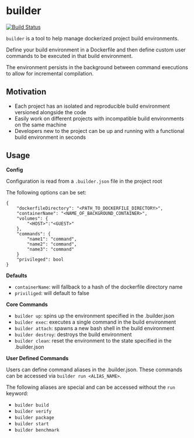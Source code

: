 # builder

[![Build Status](https://travis-ci.org/xwvvvvwx/builder.svg?branch=master)](https://travis-ci.org/xwvvvvwx/builder)

`builder` is a tool to help manage dockerized project build environments.

Define your build environment in a Dockerfile and then define custom user commands to be executed in
that build environment.

The environment persists in the background between command executions to allow for incremental compilation.

## Motivation

- Each project has an isolated and reproducible build environment versioned alongside the code
- Easily work on different projects with incompatible build environments on the same machine
- Developers new to the project can be up and running with a functional build environment in seconds

## Usage

**Config**

Configuration is read from a `.builder.json` file in the project root

The following options can be set:

```
{
    "dockerfileDirectory": "<PATH_TO_DOCKERFILE_DIRECTORY>",
    "containerName": "<NAME_OF_BACKGROUND_CONTAINER>",
    "volumes": {
        "<HOST>":"<GUEST>"
    },
    "commands": {
        "name1": "command",
        "name2": "command",
        "name3": "command"
    }
    "privileged": bool
}
```

**Defaults**

- `containerName`: will fallback to a hash of the dockerfile directory name
- `priviliged`: will default to false

**Core Commands**

- `builder up`: spins up the environment specified in the .builder.json
- `builder exec`: executes a single command in the build environment
- `builder attach`: spawns a new bash shell in the build environment
- `builder destroy`: destroys the build environment
- `builder clean`: reset the environment to the state specified in the .builder.json

**User Defined Commands**

Users can define command aliases in the .builder.json. These commands can be accessed via `builder run <ALIAS_NAME>`.

The following aliases are special and can be accessed without the `run` keyword:

- `builder build`
- `builder verify`
- `builder package`
- `builder start`
- `builder benchmark`
